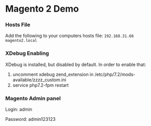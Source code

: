 # Magento 2 Demo

### Hosts File

Add the following to your computers hosts file:
```192.168.31.66  magento2.local```


### XDebug Enabling

XDebug is installed, but disabled by default. 
In order to enable that:
1. uncomment xdebug zend_extension in /etc/php/7.2/mods-available/zzzz_custom.ini
2. service php7.2-fpm restart


### Magento Admin panel

Login: admin

Password: admin123123